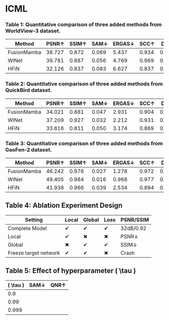 # ICML
### Table 1: Quantitative comparison of three added methods from WorldView-3 dataset.

| Method       | PSNR↑ | SSIM↑ | SAM↓ | ERGAS↓ | SCC↑ | Dλ↓ | Ds↓ | QNR↑ |
|--------------|-------|-------|------|--------|------|------|------|------|
| FusionMamba  | 38.727 | 0.872 | 0.069 | 5.437   | 0.934 | 0.097 | 0.261 | 0.752 |
| WINet        | 39.781 | 0.887 | 0.056 | 4.769   | 0.969 | 0.132 | 0.331 | 0.740 |
| HFiN         | 32.126 | 0.837 | 0.083 | 6.627   | 0.837 | 0.142 | 0.341 | 0.723 |

### Table 2: Quantitative comparison of three added methods from QuickBird dataset.

| Method       | PSNR↑ | SSIM↑ | SAM↓ | ERGAS↓ | SCC↑ | Dλ↓ | Ds↓ | QNR↑ |
|--------------|-------|-------|------|--------|------|------|------|------|
| FusionMamba  | 34.021 | 0.881 | 0.047 | 2.931   | 0.904 | 0.152 | 0.381 | 0.697 |
| WINet        | 37.209 | 0.927 | 0.032 | 2.212   | 0.931 | 0.142 | 0.341 | 0.714 |
| HFiN         | 33.616 | 0.811 | 0.050 | 3.174   | 0.869 | 0.211 | 0.376 | 0.662 |

### Table 3: Quantitative comparison of three added methods from GaoFen-2 dataset.

| Method       | PSNR↑ | SSIM↑ | SAM↓ | ERGAS↓ | SCC↑ | Dλ↓ | Ds↓ | QNR↑ |
|--------------|-------|-------|------|--------|------|------|------|------|
| FusionMamba  | 46.242 | 0.976 | 0.027 | 1.278   | 0.972 | 0.074 | 0.121 | 0.756 |
| WINet        | 49.405 | 0.984 | 0.016 | 0.968   | 0.977 | 0.060 | 0.108 | 0.855 |
| HFiN         | 41.938 | 0.966 | 0.039 | 2.534   | 0.894 | 0.136 | 0.158 | 0.722 |


## Table 4: Ablation Experiment Design

| Setting               | Local | Global | Loss | PSNR/SSIM  |
|-----------------------|-------|--------|------|------------|
| Complete Model        | ✔     | ✔      | ✔    | 32dB/0.92  |
| Local                 | ✔     | ✖      | ✖    | PSNR↓      |
| Global                | ✖     | ✔      | ✔    | SSIM↓      |
| Freeze target network | ✔     | ✔      | ✖    | Crash      |

## Table 5: Effect of hyperparameter \( \tau \)

| \( \tau \) | SAM↓ | QNR↑ |
|------------|------|------|
| 0.9        |      |      |
| 0.99       |      |      |
| 0.999      |      |      |
